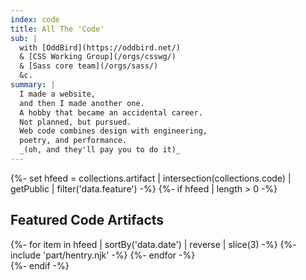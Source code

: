 ```yaml
---
index: code
title: All The 'Code'
sub: |
  with [OddBird](https://oddbird.net/)
  & [CSS Working Group](/orgs/csswg/)
  & [Sass core team](/orgs/sass/)
  &c.
summary: |
  I made a website,
  and then I made another one.
  A hobby that became an accidental career.
  Not planned, but pursued.
  Web code combines design with engineering,
  poetry, and performance.
  _(oh, and they'll pay you to do it)_
---
```


{%- set hfeed = collections.artifact | intersection(collections.code) | getPublic | filter('data.feature') -%}
{%- if hfeed | length > 0 -%}
<section class="h-feed">
  <h2 class="p-name">Featured Code Artifacts</h2>
  {%- for item in hfeed | sortBy('data.date') | reverse | slice(3) -%}
    {%- include 'part/hentry.njk' -%}
  {%- endfor -%}
</section>
{%- endif -%}
